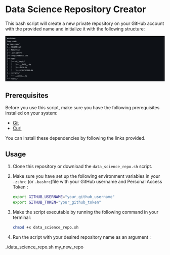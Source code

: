 # Data Science Repository Creator

This bash script will create a new private repository on your GitHub account with the provided name and initialize it with the following structure:

![Project structure](DataScience_repo/structure.png)


## Prerequisites

Before you use this script, make sure you have the following prerequisites installed on your system:

- [Git](https://git-scm.com/)
- [Curl](https://curl.se/)

You can install these dependencies by following the links provided.

## Usage

1. Clone this repository or download the `data_science_repo.sh` script.

2. Make sure you have set up the following environment variables in your `.zshrc` (or `.bashrc`)file with your GitHub username and Personal Access Token :

    ```bash
    export GITHUB_USERNAME="your_github_username"
    export GITHUB_TOKEN="your_github_token"

4. Make the script executable by running the following command in your terminal:

   ```bash
   chmod +x data_science_repo.sh

5. Run the script with your desired repository name as an argument :

./data_science_repo.sh my_new_repo
